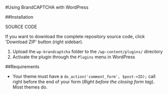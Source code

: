 #Using BrandCAPTCHA with WordPress

##Installation


SOURCE CODE

If you want to download the complete repository source code, click 'Download ZIP' button (right sidebar).

1. Upload the `wp-brandcaptcha` folder to the `/wp-content/plugins/` directory
2. Activate the plugin through the `Plugins` menu in WordPress


##Requirements

* Your theme must have a `do_action('comment_form', $post->ID);` call right before the end of your form (*Right before the closing form tag*). Most themes do.

